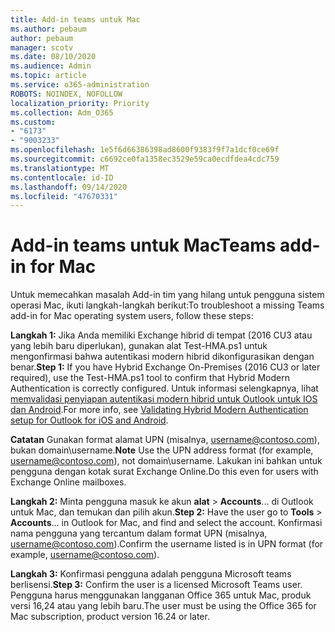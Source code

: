 ```yaml
---
title: Add-in teams untuk Mac
ms.author: pebaum
author: pebaum
manager: scotv
ms.date: 08/10/2020
ms.audience: Admin
ms.topic: article
ms.service: o365-administration
ROBOTS: NOINDEX, NOFOLLOW
localization_priority: Priority
ms.collection: Adm_O365
ms.custom:
- "6173"
- "9003233"
ms.openlocfilehash: 1e5f6d66386398ad8600f9383f9f7a1dcf0ce69f
ms.sourcegitcommit: c6692ce0fa1358ec3529e59ca0ecdfdea4cdc759
ms.translationtype: MT
ms.contentlocale: id-ID
ms.lasthandoff: 09/14/2020
ms.locfileid: "47670331"
---
```

# <a name="teams-add-in-for-mac"></a><span data-ttu-id="2d85d-102">Add-in teams untuk Mac</span><span class="sxs-lookup"><span data-stu-id="2d85d-102">Teams add-in for Mac</span></span>

<span data-ttu-id="2d85d-103">Untuk memecahkan masalah Add-in tim yang hilang untuk pengguna sistem operasi Mac, ikuti langkah-langkah berikut:</span><span class="sxs-lookup"><span data-stu-id="2d85d-103">To troubleshoot a missing Teams add-in for Mac operating system users, follow these steps:</span></span>

<span data-ttu-id="2d85d-104">**Langkah 1:** Jika Anda memiliki Exchange hibrid di tempat (2016 CU3 atau yang lebih baru diperlukan), gunakan alat Test-HMA.ps1 untuk mengonfirmasi bahwa autentikasi modern hibrid dikonfigurasikan dengan benar.</span><span class="sxs-lookup"><span data-stu-id="2d85d-104">**Step 1:** If you have Hybrid Exchange On-Premises (2016 CU3 or later required), use the Test-HMA.ps1 tool to confirm that Hybrid Modern Authentication is correctly configured.</span></span> <span data-ttu-id="2d85d-105">Untuk informasi selengkapnya, lihat [memvalidasi penyiapan autentikasi modern hibrid untuk Outlook untuk IOS dan Android](https://aka.ms/AA980zq).</span><span class="sxs-lookup"><span data-stu-id="2d85d-105">For more info, see [Validating Hybrid Modern Authentication setup for Outlook for iOS and Android](https://aka.ms/AA980zq).</span></span>  

<span data-ttu-id="2d85d-106">**Catatan** Gunakan format alamat UPN (misalnya, [username@contoso.com](mailto:username@contoso.com)), bukan domain\username.</span><span class="sxs-lookup"><span data-stu-id="2d85d-106">**Note** Use the UPN address format (for example, [username@contoso.com](mailto:username@contoso.com)), not domain\username.</span></span> <span data-ttu-id="2d85d-107">Lakukan ini bahkan untuk pengguna dengan kotak surat Exchange Online.</span><span class="sxs-lookup"><span data-stu-id="2d85d-107">Do this even for users with Exchange Online mailboxes.</span></span>

<span data-ttu-id="2d85d-108">**Langkah 2:** Minta pengguna masuk ke akun **alat**  >  **Accounts**... di Outlook untuk Mac, dan temukan dan pilih akun.</span><span class="sxs-lookup"><span data-stu-id="2d85d-108">**Step 2:** Have the user go to **Tools** > **Accounts**... in Outlook for Mac, and find and select the account.</span></span> <span data-ttu-id="2d85d-109">Konfirmasi nama pengguna yang tercantum dalam format UPN (misalnya, [username@contoso.com](mailto:username@contoso.com)).</span><span class="sxs-lookup"><span data-stu-id="2d85d-109">Confirm the username listed is in UPN format (for example, [username@contoso.com](mailto:username@contoso.com)).</span></span>

<span data-ttu-id="2d85d-110">**Langkah 3:** Konfirmasi pengguna adalah pengguna Microsoft teams berlisensi.</span><span class="sxs-lookup"><span data-stu-id="2d85d-110">**Step 3:** Confirm the user is a licensed Microsoft Teams user.</span></span> <span data-ttu-id="2d85d-111">Pengguna harus menggunakan langganan Office 365 untuk Mac, produk versi 16,24 atau yang lebih baru.</span><span class="sxs-lookup"><span data-stu-id="2d85d-111">The user must be using the Office 365 for Mac subscription, product version 16.24 or later.</span></span>